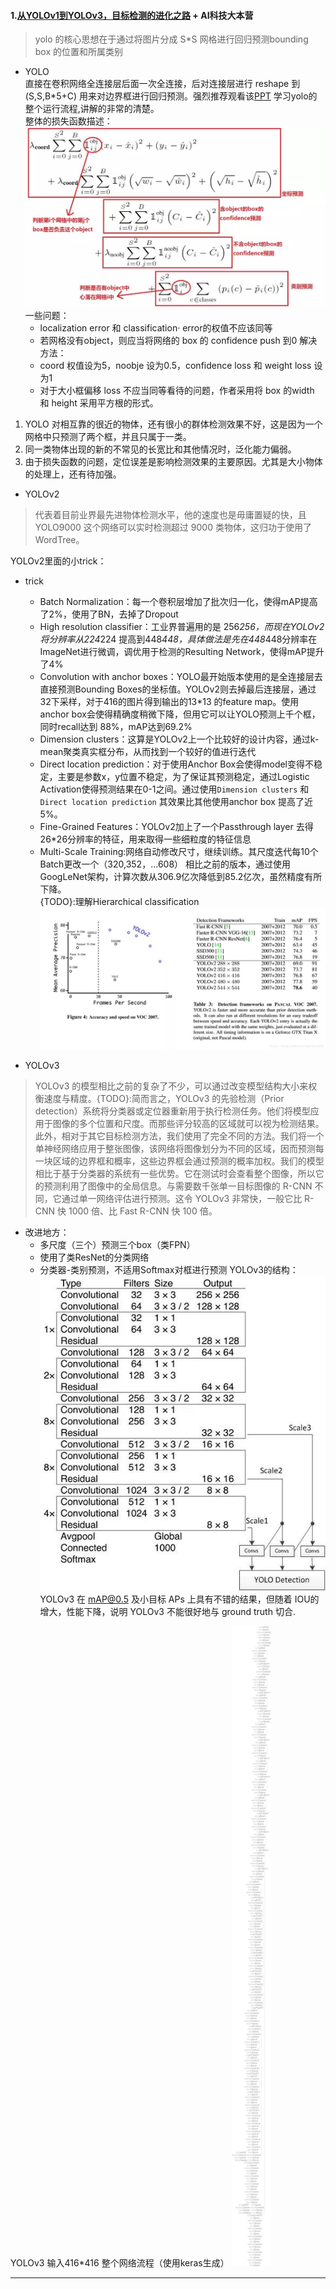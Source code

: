 
#### 1.[从YOLOv1到YOLOv3，目标检测的进化之路][Title-0608-01] + AI科技大本营

> yolo 的核心思想在于通过将图片分成 S*S 网格进行回归预测bounding box 的位置和所属类别
* YOLO  
直接在卷积网络全连接层后面一次全连接，后对连接层进行 reshape 到 (S,S,B*5+C) 用来对边界框进行回归预测。强烈推荐观看该[PPT][PPT-0608-0101] 学习yolo的整个运行流程,讲解的非常的清楚。  
整体的损失函数描述：  
![img-0608-01-01][img-0608-01-01]
一些问题：
	* localization error 和 classification· error的权值不应该同等
	* 若网格没有object，则应当将网络的 box 的 confidence push 到0
解决方法：
	* coord 权值设为5，noobje 设为0.5，confidence loss 和 weight loss 设为1
	* 对于大小框偏移 loss 不应当同等看待的问题，作者采用将 box 的width 和 height 采用平方根的形式。

1. YOLO 对相互靠的很近的物体，还有很小的群体检测效果不好，这是因为一个网格中只预测了两个框，并且只属于一类。
2. 同一类物体出现的新的不常见的长宽比和其他情况时，泛化能力偏弱。
3. 由于损失函数的问题，定位误差是影响检测效果的主要原因。尤其是大小物体的处理上，还有待加强。

* YOLOv2
> 代表着目前业界最先进物体检测水平，他的速度也是毋庸置疑的快，且YOLO9000 这个网络可以实时检测超过 9000 类物体，这归功于使用了 WordTree。  

YOLOv2里面的小trick：
* trick
	* Batch Normalization：每一个卷积层增加了批次归一化，使得mAP提高了2%，使用了BN，去掉了Dropout
	* High resolution classifier：工业界普遍用的是 256*256，而现在YOLOv2将分辨率从224*224 提高到448*448，具体做法是先在448*448分辨率在ImageNet进行微调，调优用于检测的Resulting Network，使得mAP提升了4%
	* Convolution with anchor boxes：YOLO最开始版本使用的是全连接层去直接预测Bounding Boxes的坐标值。YOLOv2则去掉最后连接层，通过32下采样，对于416的图片得到输出的13*13 的feature map。使用anchor box会使得精确度稍微下降，但用它可以让YOLO预测上千个框，同时recall达到 88%，mAP达到69.2%
	* Dimension clusters：这算是YOLOv2上一个比较好的设计内容，通过k-mean聚类真实框分布，从而找到一个较好的值进行迭代
	* Direct location prediction：对于使用Anchor Box会使得model变得不稳定，主要是参数x，y位置不稳定，为了保证其预测稳定，通过Logistic Activation使得预测结果在0-1之间。通过使用`Dimension clusters` 和 `Direct location prediction` 其效果比其他使用anchor box 提高了近 5%。
	* Fine-Grained Features：YOLOv2加上了一个Passthrough layer 去得26*26分辨率的特征，用来取得一些细粒度的特征信息
	* Multi-Scale Training:网络自动修改尺寸，继续训练。其尺度迭代每10个Batch更改一个（320,352，...608）
相比之前的版本，通过使用GoogLeNet架构，计算次数从306.9亿次降低到85.2亿次，虽然精度有所下降。  
{TODO}:理解Hierarchical classification  
![img][img-0608-01-02]

* YOLOv3   
> YOLOv3 的模型相比之前的复杂了不少，可以通过改变模型结构大小来权衡速度与精度。{TODO}:简而言之，YOLOv3 的先验检测（Prior detection）系统将分类器或定位器重新用于执行检测任务。他们将模型应用于图像的多个位置和尺度。而那些评分较高的区域就可以视为检测结果。此外，相对于其它目标检测方法，我们使用了完全不同的方法。我们将一个单神经网络应用于整张图像，该网络将图像划分为不同的区域，因而预测每一块区域的边界框和概率，这些边界框会通过预测的概率加权。我们的模型相比于基于分类器的系统有一些优势。它在测试时会查看整个图像，所以它的预测利用了图像中的全局信息。与需要数千张单一目标图像的 R-CNN 不同，它通过单一网络评估进行预测。这令 YOLOv3 非常快，一般它比 R-CNN 快 1000 倍、比 Fast R-CNN 快 100 倍。  


* 改进地方：
	* 多尺度（三个）预测三个box（类FPN）
	* 使用了类ResNet的分类网络
	* 分类器-类别预测，不适用Softmax对框进行预测
YOLOv3的结构：  
![img][img-0608-01-03]  
YOLOv3 在 mAP@0.5 及小目标 APs 上具有不错的结果，但随着 IOU的增大，性能下降，说明 YOLOv3 不能很好地与 ground truth 切合.  

YOLOv3 输入416*416 整个网络流程（使用keras生成）
![img](img/yolov3-416.png)




---
[Title-0608-01]:https://mp.weixin.qq.com/s/f27A3hfXgGx0b24_5mKryw
[img-0608-01-01]:img/20180608-01-01.jpg
[img-0608-01-02]:img/20180608-01-02.jpg
[img-0608-01-03]:img/20180608-01-03.jpg
[PPT-0608-0101]:https://docs.google.com/presentation/d/1aeRvtKG21KHdD5lg6Hgyhx5rPq_ZOsGjG5rJ1HP7BbA/pub?start=false&loop=false&delayms=3000&slide=id.p
